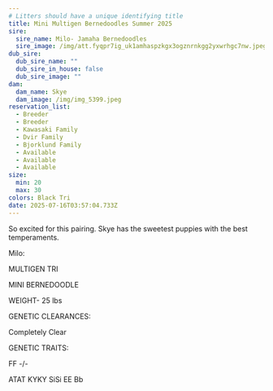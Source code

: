 ```yaml
---
# Litters should have a unique identifying title
title: Mini Multigen Bernedoodles Summer 2025
sire:
  sire_name: Milo- Jamaha Bernedoodles
  sire_image: /img/att.fyqpr7ig_uk1amhaspzkgx3ogznrnkgg2yxwrhgc7nw.jpeg
dub_sire:
  dub_sire_name: ""
  dub_sire_in_house: false
  dub_sire_image: ""
dam:
  dam_name: Skye
  dam_image: /img/img_5399.jpeg
reservation_list:
  - Breeder
  - Breeder
  - Kawasaki Family
  - Dvir Family
  - Bjorklund Family
  - Available
  - Available
  - Available
size:
  min: 20
  max: 30
colors: Black Tri
date: 2025-07-16T03:57:04.733Z
---
```

So excited for this pairing. Skye has the sweetest puppies with the best temperaments.

M﻿ilo:

MULTIGEN TRI

MINI BERNEDOODLE

WEIGHT- 25 lbs

​GENETIC CLEARANCES:​

Completely Clear

​GENETIC TRAITS:

FF -/-

ATAT KYKY SiSi EE Bb